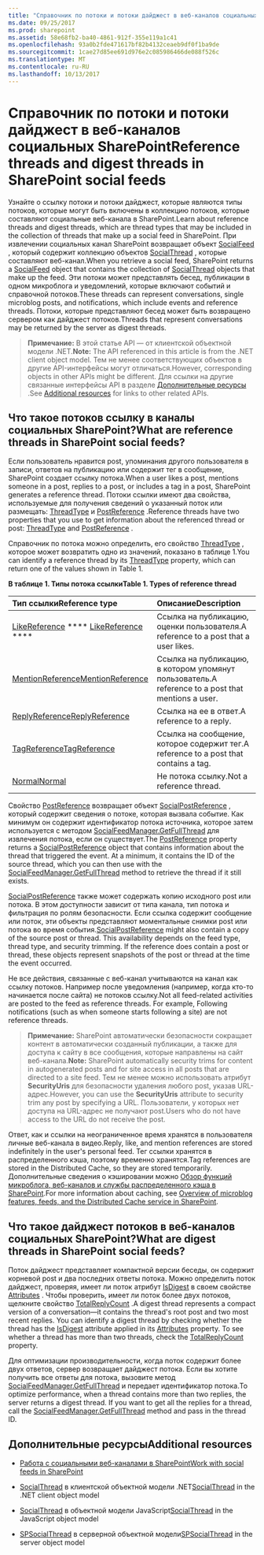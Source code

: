 ```yaml
---
title: "Справочник по потоки и потоки дайджест в веб-каналов социальных SharePoint"
ms.date: 09/25/2017
ms.prod: sharepoint
ms.assetid: 58e68fb2-ba40-4861-912f-355e119a1c41
ms.openlocfilehash: 93a0b2fde471617bf82b4132ceaeb9df0f1ba9de
ms.sourcegitcommit: 1cae27d85ee691d976e2c085986466de088f526c
ms.translationtype: MT
ms.contentlocale: ru-RU
ms.lasthandoff: 10/13/2017
---
```

# <a name="reference-threads-and-digest-threads-in-sharepoint-social-feeds"></a><span data-ttu-id="56278-102">Справочник по потоки и потоки дайджест в веб-каналов социальных SharePoint</span><span class="sxs-lookup"><span data-stu-id="56278-102">Reference threads and digest threads in SharePoint social feeds</span></span>
<span data-ttu-id="56278-103">Узнайте о ссылку потоки и потоки дайджест, которые являются типы потоков, которые могут быть включены в коллекцию потоков, которые составляют социальные веб-канала в SharePoint.</span><span class="sxs-lookup"><span data-stu-id="56278-103">Learn about reference threads and digest threads, which are thread types that may be included in the collection of threads that make up a social feed in SharePoint.</span></span>
<span data-ttu-id="56278-104">При извлечении социальных канал SharePoint возвращает объект [SocialFeed](https://msdn.microsoft.com/library/Microsoft.SharePoint.Client.Social.SocialFeed.aspx) , который содержит коллекцию объектов [SocialThread](https://msdn.microsoft.com/library/Microsoft.SharePoint.Client.Social.SocialThread.aspx) , которые составляют веб-канал.</span><span class="sxs-lookup"><span data-stu-id="56278-104">When you retrieve a social feed, SharePoint returns a  [SocialFeed](https://msdn.microsoft.com/library/Microsoft.SharePoint.Client.Social.SocialFeed.aspx) object that contains the collection of [SocialThread](https://msdn.microsoft.com/library/Microsoft.SharePoint.Client.Social.SocialThread.aspx) objects that make up the feed.</span></span> <span data-ttu-id="56278-105">Эти потоки может представлять бесед, публикации в одном микроблога и уведомлений, которые включают событий и справочной потоков.</span><span class="sxs-lookup"><span data-stu-id="56278-105">These threads can represent conversations, single microblog posts, and notifications, which include events and reference threads.</span></span> <span data-ttu-id="56278-106">Потоки, которые представляют бесед может быть возвращено сервером как дайджест потоков.</span><span class="sxs-lookup"><span data-stu-id="56278-106">Threads that represent conversations may be returned by the server as digest threads.</span></span>
  
    
    


> <span data-ttu-id="56278-107">**Примечание:** В этой статье API — от клиентской объектной модели .NET.</span><span class="sxs-lookup"><span data-stu-id="56278-107">**Note:** The API referenced in this article is from the .NET client object model.</span></span> <span data-ttu-id="56278-108">Тем не менее соответствующих объектов в другие API-интерфейсы могут отличаться.</span><span class="sxs-lookup"><span data-stu-id="56278-108">However, corresponding objects in other APIs might be different.</span></span> <span data-ttu-id="56278-109">Для ссылки на другие связанные интерфейсы API в разделе [Дополнительные ресурсы](#bk_addresources) .</span><span class="sxs-lookup"><span data-stu-id="56278-109">See  [Additional resources](#bk_addresources) for links to other related APIs.</span></span>
  
    
    


## <a name="what-are-reference-threads-in-sharepoint-social-feeds"></a><span data-ttu-id="56278-110">Что такое потоков ссылку в каналы социальных SharePoint?</span><span class="sxs-lookup"><span data-stu-id="56278-110">What are reference threads in SharePoint social feeds?</span></span>
<span data-ttu-id="56278-111"><a name="bk_whatAreRefThreads"> </a></span><span class="sxs-lookup"><span data-stu-id="56278-111"></span></span>

<span data-ttu-id="56278-112">Если пользователь нравится post, упоминания другого пользователя в записи, ответов на публикацию или содержит тег в сообщение, SharePoint создает ссылку потока.</span><span class="sxs-lookup"><span data-stu-id="56278-112">When a user likes a post, mentions someone in a post, replies to a post, or includes a tag in a post, SharePoint generates a reference thread.</span></span> <span data-ttu-id="56278-113">Потоки ссылки имеют два свойства, используемые для получения сведений о указанный поток или размещать: [ThreadType](https://msdn.microsoft.com/library/Microsoft.SharePoint.Client.Social.SocialThread.ThreadType.aspx) и [PostReference](https://msdn.microsoft.com/library/Microsoft.SharePoint.Client.Social.SocialThread.PostReference.aspx) .</span><span class="sxs-lookup"><span data-stu-id="56278-113">Reference threads have two properties that you use to get information about the referenced thread or post:  [ThreadType](https://msdn.microsoft.com/library/Microsoft.SharePoint.Client.Social.SocialThread.ThreadType.aspx) and [PostReference](https://msdn.microsoft.com/library/Microsoft.SharePoint.Client.Social.SocialThread.PostReference.aspx) .</span></span>
  
    
    
<span data-ttu-id="56278-114">Справочник по потока можно определить, его свойство  [ThreadType](https://msdn.microsoft.com/library/Microsoft.SharePoint.Client.Social.SocialThread.ThreadType.aspx) , которое может возвратить одно из значений, показано в таблице 1.</span><span class="sxs-lookup"><span data-stu-id="56278-114">You can identify a reference thread by its  [ThreadType](https://msdn.microsoft.com/library/Microsoft.SharePoint.Client.Social.SocialThread.ThreadType.aspx) property, which can return one of the values shown in Table 1.</span></span>
  
    
    

<span data-ttu-id="56278-115">**В таблице 1. Типы потока ссылки**</span><span class="sxs-lookup"><span data-stu-id="56278-115">**Table 1. Types of reference thread**</span></span>


|<span data-ttu-id="56278-116">**Тип ссылки**</span><span class="sxs-lookup"><span data-stu-id="56278-116">**Reference type**</span></span>|<span data-ttu-id="56278-117">**Описание**</span><span class="sxs-lookup"><span data-stu-id="56278-117">**Description**</span></span>|
|:-----|:-----|
| <span data-ttu-id="56278-118">[LikeReference](https://msdn.microsoft.com/library/Microsoft.SharePoint.Client.Social.SocialThreadType.LikeReference.aspx) **** </span><span class="sxs-lookup"><span data-stu-id="56278-118">[LikeReference](https://msdn.microsoft.com/library/Microsoft.SharePoint.Client.Social.SocialThreadType.LikeReference.aspx) **** </span></span><br/> |<span data-ttu-id="56278-119">Ссылка на публикацию, оценки пользователя.</span><span class="sxs-lookup"><span data-stu-id="56278-119">A reference to a post that a user likes.</span></span>  <br/> |
| [<span data-ttu-id="56278-120">MentionReference</span><span class="sxs-lookup"><span data-stu-id="56278-120">MentionReference</span></span>](https://msdn.microsoft.com/library/Microsoft.SharePoint.Client.Social.SocialThreadType.MentionReference.aspx) <br/> |<span data-ttu-id="56278-121">Ссылка на публикацию, в котором упомянут пользователь.</span><span class="sxs-lookup"><span data-stu-id="56278-121">A reference to a post that mentions a user.</span></span>  <br/> |
| [<span data-ttu-id="56278-122">ReplyReference</span><span class="sxs-lookup"><span data-stu-id="56278-122">ReplyReference</span></span>](https://msdn.microsoft.com/library/Microsoft.SharePoint.Client.Social.SocialThreadType.ReplyReference.aspx) <br/> |<span data-ttu-id="56278-123">Ссылка на ее в ответ.</span><span class="sxs-lookup"><span data-stu-id="56278-123">A reference to a reply.</span></span>  <br/> |
| [<span data-ttu-id="56278-124">TagReference</span><span class="sxs-lookup"><span data-stu-id="56278-124">TagReference</span></span>](https://msdn.microsoft.com/library/Microsoft.SharePoint.Client.Social.SocialThreadType.TagReference.aspx) <br/> |<span data-ttu-id="56278-125">Ссылка на сообщение, которое содержит тег.</span><span class="sxs-lookup"><span data-stu-id="56278-125">A reference to a post that contains a tag.</span></span>  <br/> |
| [<span data-ttu-id="56278-126">Normal</span><span class="sxs-lookup"><span data-stu-id="56278-126">Normal</span></span>](https://msdn.microsoft.com/library/Microsoft.SharePoint.Client.Social.SocialThreadType.Normal.aspx) <br/> |<span data-ttu-id="56278-127">Не потока ссылку.</span><span class="sxs-lookup"><span data-stu-id="56278-127">Not a reference thread.</span></span>  <br/> |
   
<span data-ttu-id="56278-p104">Свойство  [PostReference](https://msdn.microsoft.com/library/Microsoft.SharePoint.Client.Social.SocialThread.PostReference.aspx) возвращает объект [SocialPostReference](https://msdn.microsoft.com/library/Microsoft.SharePoint.Client.Social.SocialPostReference.aspx) , который содержит сведения о потоке, которая вызвала событие. Как минимум он содержит идентификатор потока источника, которое затем используется с методом [SocialFeedManager.GetFullThread](https://msdn.microsoft.com/library/Microsoft.SharePoint.Client.Social.SocialFeedManager.GetFullThread.aspx) для извлечения потока, если он существует.</span><span class="sxs-lookup"><span data-stu-id="56278-p104">The  [PostReference](https://msdn.microsoft.com/library/Microsoft.SharePoint.Client.Social.SocialThread.PostReference.aspx) property returns a [SocialPostReference](https://msdn.microsoft.com/library/Microsoft.SharePoint.Client.Social.SocialPostReference.aspx) object that contains information about the thread that triggered the event. At a minimum, it contains the ID of the source thread, which you can then use with the [SocialFeedManager.GetFullThread](https://msdn.microsoft.com/library/Microsoft.SharePoint.Client.Social.SocialFeedManager.GetFullThread.aspx) method to retrieve the thread if it still exists.</span></span>
  
    
    
 <span data-ttu-id="56278-p105">[SocialPostReference](https://msdn.microsoft.com/library/Microsoft.SharePoint.Client.Social.SocialPostReference.aspx) также может содержать копию исходного post или потока. В этом доступности зависит от типа канала, тип потока и фильтрация по ролям безопасности. Если ссылка содержит сообщение или поток, эти объекты представляют моментальные снимки post или потока во время события.</span><span class="sxs-lookup"><span data-stu-id="56278-p105">[SocialPostReference](https://msdn.microsoft.com/library/Microsoft.SharePoint.Client.Social.SocialPostReference.aspx) might also contain a copy of the source post or thread. This availability depends on the feed type, thread type, and security trimming. If the reference does contain a post or thread, these objects represent snapshots of the post or thread at the time the event occurred.</span></span>
  
    
    
<span data-ttu-id="56278-p106">Не все действия, связанные с веб-канал учитываются на канал как ссылку потоков. Например после уведомления (например, когда кто-то начинается после сайта) не потоков ссылку.</span><span class="sxs-lookup"><span data-stu-id="56278-p106">Not all feed-related activities are posted to the feed as reference threads. For example, Following notifications (such as when someone starts following a site) are not reference threads.</span></span>
  
    
    

> <span data-ttu-id="56278-135">**Примечание:** SharePoint автоматически безопасности сокращает контент в автоматически созданный публикации, а также для доступа к сайту в все сообщения, которые направлены на сайт веб-канала.</span><span class="sxs-lookup"><span data-stu-id="56278-135">**Note:** SharePoint automatically security trims for content in autogenerated posts and for site access in all posts that are directed to a site feed.</span></span> <span data-ttu-id="56278-136">Тем не менее можно использовать атрибут **SecurityUris** для безопасности удаления любого post, указав URL-адрес.</span><span class="sxs-lookup"><span data-stu-id="56278-136">However, you can use the **SecurityUris** attribute to security trim any post by specifying a URL.</span></span> <span data-ttu-id="56278-137">Пользователи, у которых нет доступа на URL-адрес не получают post.</span><span class="sxs-lookup"><span data-stu-id="56278-137">Users who do not have access to the URL do not receive the post.</span></span>
  
    
    

<span data-ttu-id="56278-138">Ответ, как и ссылки на неограниченное время хранятся в пользователя личные веб-канала в видео.</span><span class="sxs-lookup"><span data-stu-id="56278-138">Reply, like, and mention references are stored indefinitely in the user's personal feed.</span></span> <span data-ttu-id="56278-139">Тег ссылки хранятся в распределенного кэша, поэтому временно хранятся.</span><span class="sxs-lookup"><span data-stu-id="56278-139">Tag references are stored in the Distributed Cache, so they are stored temporarily.</span></span> <span data-ttu-id="56278-140">Дополнительные сведения о кэшировании можно [Обзор функций микроблога, веб-каналов и службы распределенного кэша в SharePoint](http://technet.microsoft.com/en-us/library/jj219700%28v=office.15%29.aspx#cache).</span><span class="sxs-lookup"><span data-stu-id="56278-140">For more information about caching, see  [Overview of microblog features, feeds, and the Distributed Cache service in SharePoint](http://technet.microsoft.com/en-us/library/jj219700%28v=office.15%29.aspx#cache).</span></span>
  
    
    

## <a name="what-are-digest-threads-in-sharepoint-social-feeds"></a><span data-ttu-id="56278-141">Что такое дайджест потоков в веб-каналов социальных SharePoint?</span><span class="sxs-lookup"><span data-stu-id="56278-141">What are digest threads in SharePoint social feeds?</span></span>
<span data-ttu-id="56278-142"><a name="bk_whatAreDigests"> </a></span><span class="sxs-lookup"><span data-stu-id="56278-142"></span></span>

<span data-ttu-id="56278-p109">Поток дайджест представляет компактной версии беседы, он содержит корневой post и два последних ответы потока. Можно определить поток дайджест, проверяя, имеет ли поток атрибут  [IsDigest](https://msdn.microsoft.com/library/Microsoft.SharePoint.Client.Social.SocialThreadAttributes.IsDigest.aspx) в своем свойстве [Attributes](https://msdn.microsoft.com/library/Microsoft.SharePoint.Client.Social.SocialThread.Attributes.aspx) . Чтобы проверить, имеет ли поток более двух потоков, щелкните свойство [TotalReplyCount](https://msdn.microsoft.com/library/Microsoft.SharePoint.Client.Social.SocialThread.TotalReplyCount.aspx) .</span><span class="sxs-lookup"><span data-stu-id="56278-p109">A digest thread represents a compact version of a conversation—it contains the thread's root post and two most recent replies. You can identify a digest thread by checking whether the thread has the  [IsDigest](https://msdn.microsoft.com/library/Microsoft.SharePoint.Client.Social.SocialThreadAttributes.IsDigest.aspx) attribute applied in its [Attributes](https://msdn.microsoft.com/library/Microsoft.SharePoint.Client.Social.SocialThread.Attributes.aspx) property. To see whether a thread has more than two threads, check the [TotalReplyCount](https://msdn.microsoft.com/library/Microsoft.SharePoint.Client.Social.SocialThread.TotalReplyCount.aspx) property.</span></span>
  
    
    
<span data-ttu-id="56278-p110">Для оптимизации производительности, когда поток содержит более двух ответов, сервер возвращает дайджест потока. Если вы хотите получить все ответы для потока, вызовите метод  [SocialFeedManager.GetFullThread](https://msdn.microsoft.com/library/Microsoft.SharePoint.Client.Social.SocialFeedManager.GetFullThread.aspx) и передает идентификатор потока.</span><span class="sxs-lookup"><span data-stu-id="56278-p110">To optimize performance, when a thread contains more than two replies, the server returns a digest thread. If you want to get all the replies for a thread, call the  [SocialFeedManager.GetFullThread](https://msdn.microsoft.com/library/Microsoft.SharePoint.Client.Social.SocialFeedManager.GetFullThread.aspx) method and pass in the thread ID.</span></span>
  
    
    

## <a name="additional-resources"></a><span data-ttu-id="56278-148">Дополнительные ресурсы</span><span class="sxs-lookup"><span data-stu-id="56278-148">Additional resources</span></span>
<span data-ttu-id="56278-149"><a name="bk_addresources"> </a></span><span class="sxs-lookup"><span data-stu-id="56278-149"></span></span>


-  [<span data-ttu-id="56278-150">Работа с социальными веб-каналами в SharePoint</span><span class="sxs-lookup"><span data-stu-id="56278-150">Work with social feeds in SharePoint</span></span>](work-with-social-feeds-in-sharepoint.md)
    
  
-  <span data-ttu-id="56278-151">[SocialThread](https://msdn.microsoft.com/library/Microsoft.SharePoint.Client.Social.SocialThread.aspx) в клиентской объектной модели .NET</span><span class="sxs-lookup"><span data-stu-id="56278-151">[SocialThread](https://msdn.microsoft.com/library/Microsoft.SharePoint.Client.Social.SocialThread.aspx) in the .NET client object model</span></span>
    
  
-  <span data-ttu-id="56278-152">[SocialThread](http://msdn.microsoft.com/library/46aa4beb-d708-f20e-471e-626c8a7efab7%28Office.15%29.aspx) в объектной модели JavaScript</span><span class="sxs-lookup"><span data-stu-id="56278-152">[SocialThread](http://msdn.microsoft.com/library/46aa4beb-d708-f20e-471e-626c8a7efab7%28Office.15%29.aspx) in the JavaScript object model</span></span>
    
  
-  <span data-ttu-id="56278-153">[SPSocialThread](https://msdn.microsoft.com/library/Microsoft.Office.Server.Social.SPSocialThread.aspx) в серверной объектной модели</span><span class="sxs-lookup"><span data-stu-id="56278-153">[SPSocialThread](https://msdn.microsoft.com/library/Microsoft.Office.Server.Social.SPSocialThread.aspx) in the server object model</span></span>
    
  


